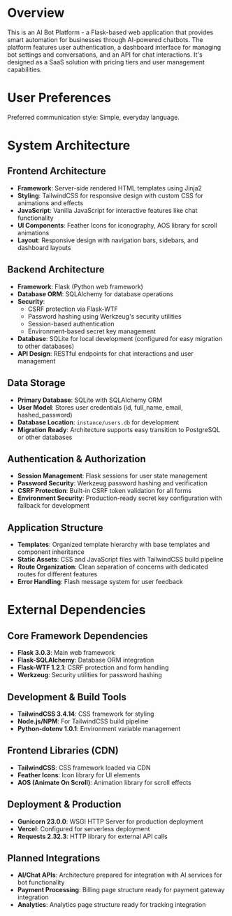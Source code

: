 # Overview

This is an AI Bot Platform - a Flask-based web application that provides smart automation for businesses through AI-powered chatbots. The platform features user authentication, a dashboard interface for managing bot settings and conversations, and an API for chat interactions. It's designed as a SaaS solution with pricing tiers and user management capabilities.

# User Preferences

Preferred communication style: Simple, everyday language.

# System Architecture

## Frontend Architecture
- **Framework**: Server-side rendered HTML templates using Jinja2
- **Styling**: TailwindCSS for responsive design with custom CSS for animations and effects
- **JavaScript**: Vanilla JavaScript for interactive features like chat functionality
- **UI Components**: Feather Icons for iconography, AOS library for scroll animations
- **Layout**: Responsive design with navigation bars, sidebars, and dashboard layouts

## Backend Architecture
- **Framework**: Flask (Python web framework)
- **Database ORM**: SQLAlchemy for database operations
- **Security**: 
  - CSRF protection via Flask-WTF
  - Password hashing using Werkzeug's security utilities
  - Session-based authentication
  - Environment-based secret key management
- **Database**: SQLite for local development (configured for easy migration to other databases)
- **API Design**: RESTful endpoints for chat interactions and user management

## Data Storage
- **Primary Database**: SQLite with SQLAlchemy ORM
- **User Model**: Stores user credentials (id, full_name, email, hashed_password)
- **Database Location**: `instance/users.db` for development
- **Migration Ready**: Architecture supports easy transition to PostgreSQL or other databases

## Authentication & Authorization
- **Session Management**: Flask sessions for user state management
- **Password Security**: Werkzeug password hashing and verification
- **CSRF Protection**: Built-in CSRF token validation for all forms
- **Environment Security**: Production-ready secret key configuration with fallback for development

## Application Structure
- **Templates**: Organized template hierarchy with base templates and component inheritance
- **Static Assets**: CSS and JavaScript files with TailwindCSS build pipeline
- **Route Organization**: Clean separation of concerns with dedicated routes for different features
- **Error Handling**: Flash message system for user feedback

# External Dependencies

## Core Framework Dependencies
- **Flask 3.0.3**: Main web framework
- **Flask-SQLAlchemy**: Database ORM integration
- **Flask-WTF 1.2.1**: CSRF protection and form handling
- **Werkzeug**: Security utilities for password hashing

## Development & Build Tools
- **TailwindCSS 3.4.14**: CSS framework for styling
- **Node.js/NPM**: For TailwindCSS build pipeline
- **Python-dotenv 1.0.1**: Environment variable management

## Frontend Libraries (CDN)
- **TailwindCSS**: CSS framework loaded via CDN
- **Feather Icons**: Icon library for UI elements
- **AOS (Animate On Scroll)**: Animation library for scroll effects

## Deployment & Production
- **Gunicorn 23.0.0**: WSGI HTTP Server for production deployment
- **Vercel**: Configured for serverless deployment
- **Requests 2.32.3**: HTTP library for external API calls

## Planned Integrations
- **AI/Chat APIs**: Architecture prepared for integration with AI services for bot functionality
- **Payment Processing**: Billing page structure ready for payment gateway integration
- **Analytics**: Analytics page structure ready for tracking integration